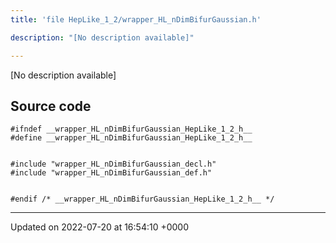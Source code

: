 ```yaml
---
title: 'file HepLike_1_2/wrapper_HL_nDimBifurGaussian.h'

description: "[No description available]"

---
```







[No description available]




## Source code

```
#ifndef __wrapper_HL_nDimBifurGaussian_HepLike_1_2_h__
#define __wrapper_HL_nDimBifurGaussian_HepLike_1_2_h__


#include "wrapper_HL_nDimBifurGaussian_decl.h"
#include "wrapper_HL_nDimBifurGaussian_def.h"


#endif /* __wrapper_HL_nDimBifurGaussian_HepLike_1_2_h__ */
```


-------------------------------

Updated on 2022-07-20 at 16:54:10 +0000

